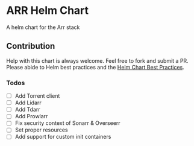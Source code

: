 # ARR Helm Chart
A helm chart for the Arr stack


## Contribution

Help with this chart is always welcome. Feel free to fork and submit a PR. Please abide to Helm best practices and the [Helm Chart Best Practices](https://helm.sh/docs/chart_best_practices/).

### Todos

- [ ] Add Torrent client
- [ ] Add Lidarr
- [ ] Add Tdarr
- [ ] Add Prowlarr
- [ ] Fix security context of Sonarr & Overseerr
- [ ] Set proper resources
- [ ] Add support for custom init containers